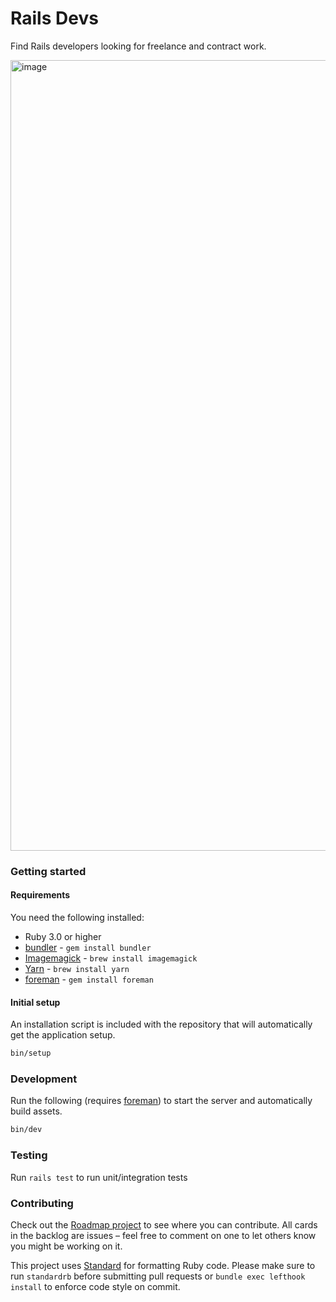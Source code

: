 # Rails Devs

Find Rails developers looking for freelance and contract work.

<img width="1265" alt="image" src="https://user-images.githubusercontent.com/2092156/139750554-defc667b-ffdf-413f-995c-f1ec0436c451.png">

### Getting started

#### Requirements

You need the following installed:

* Ruby 3.0 or higher
* [bundler](https://bundler.io) - `gem install bundler`
* [Imagemagick](https://imagemagick.org) - `brew install imagemagick`
* [Yarn](https://yarnpkg.com) - `brew install yarn`
* [foreman](https://github.com/ddollar/foreman) - `gem install foreman`

#### Initial setup

An installation script is included with the repository that will automatically get the application setup.

```bash
bin/setup
```

### Development

Run the following (requires [foreman](https://github.com/ddollar/foreman)) to start the server and automatically build assets.

```bash
bin/dev
```

### Testing

Run `rails test` to run unit/integration tests

### Contributing

Check out the [Roadmap project](https://github.com/joemasilotti/railsdevs.io/projects/2) to see where you can contribute. All cards in the backlog are issues – feel free to comment on one to let others know you might be working on it.

This project uses [Standard](https://github.com/testdouble/standard) for formatting Ruby code. Please make sure to run `standardrb` before submitting pull requests or `bundle exec lefthook install` to enforce code style on commit.
